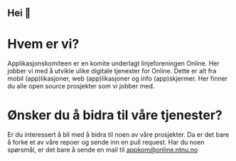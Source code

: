 ## Hei 👋

# Hvem er vi?
Applikasjonskomiteen er en komite underlagt linjeforeningen Online. Her jobber vi med å utvikle ulike digitale tjenester for Online. Dette er alt fra mobil (app)likasjoner, web (app)likasjoner og info (app)skjermer. Her finner du alle open source prosjekter som vi jobber med. 


# Ønsker du å bidra til våre tjenester?

Er du interessert å bli med å bidra til noen av våre  prosjekter. Da er det bare å forke et av våre repoer og sende inn en pull request. Har du noen spørsmål, er det bare å sende en mail til appkom@online.ntnu.no

